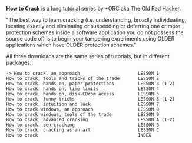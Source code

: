 **How to Crack** is a long tutorial series by +ORC aka The Old Red Hacker.

"The best way to learn cracking (i.e. understanding, broadly individuating, locating exactly and eliminating or suspending or deferring one or more protection schemes inside a software application you do not possess the source code of) is to begin your tampering experiments using OLDER applications which have OLDER protection schemes."

All three downloads are the same series of tutorials, but in different packages.

```
-> How to crack, an approach                      LESSON 1
How to crack, tools and tricks of the trade       LESSON 2
How to crack, hands on, paper protections         LESSON 3 (1-2)
How to crack, hands on, time limits               LESSON 4
How to crack, hands on, disk-CDrom access         LESSON 5
How to crack, funny tricks                        LESSON 6 (1-2)
How to crack, intuition and luck                  LESSON 7
How to crack windows, an approach                 LESSON 8
How to crack windows, tools of the trade          LESSON 9
How to crack, advanced cracking                   LESSON A (1-2)
How to crack, zen-cracking                        LESSON B
How to crack, cracking as an art                  LESSON C
How to crack                                      INDEX
```